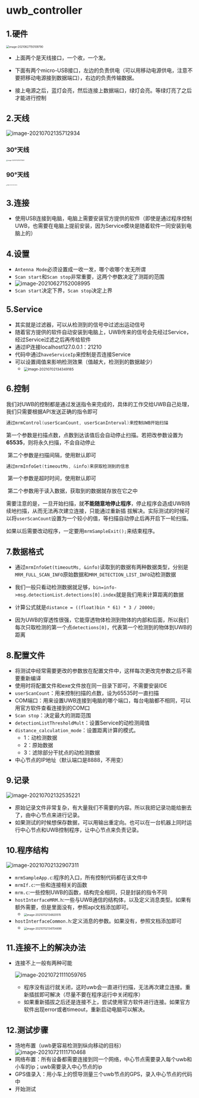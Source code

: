 # uwb_controller


## 1.硬件

<img src="C:\Users\10733\AppData\Roaming\Typora\typora-user-images\image-20210627150109790.png" alt="image-20210627150109790" style="zoom:50%;" />

* 上面两个是天线接口，一个收，一个发。

* 下面有两个micro-USB接口，左边的负责供电（可以用移动电源供电，注意不要把移动电源接到数据端口），右边的负责传输数据。
* 接上电源之后，蓝灯会亮，然后连接上数据端口，绿灯会亮。等绿灯亮了之后才能进行控制

## 2.天线

![image-20210702135712934](C:\Users\10733\AppData\Roaming\Typora\typora-user-images\image-20210702135712934.png)

### 30°天线

<img src="C:\Users\10733\AppData\Roaming\Typora\typora-user-images\image-20210702135731467.png" alt="image-20210702135731467" style="zoom: 25%;" />

### 90°天线

<img src="C:\Users\10733\AppData\Roaming\Typora\typora-user-images\image-20210702135723176.png" alt="image-20210702135723176" style="zoom: 15%;" />



## 3.连接

* 使用USB连接到电脑，电脑上需要安装官方提供的软件（即使是通过程序控制UWB，也需要在电脑上提前安装，因为Service模块是随着软件一同安装到电脑上的）


## 4.设置

* `Antenna Mode`必须设置成一收一发，哪个收哪个发无所谓
* `Scan start`和`Scan stop`非常重要，这两个参数决定了测距的范围
* ![image-20210627152008995](C:\Users\10733\AppData\Roaming\Typora\typora-user-images\image-20210627152008995.png)
* `Scan start`决定下界，`Scan stop`决定上界

## 5.Service

* 其实就是过滤器，可以从检测到的信号中过滤出运动信号
* 随着官方提供的软件自动安装到电脑上，UWB传来的信号会先经过Service，经过Service过滤之后再传给软件
* 通过IP连接localhost127.0.0.1：21210
* 代码中通过`haveServiceIp`来控制是否连接Service
* 可以设置阈值来影响检测效果（值越大，检测到的数据越少）
  * <img src="C:\Users\10733\AppData\Roaming\Typora\typora-user-images\image-20210702134349185.png" alt="image-20210702134349185" style="zoom: 67%;" />

## 6.控制

我们对UWB的控制都是通过发送指令来完成的，具体的工作交给UWB自己处理，我们只需要根据API发送正确的指令即可

```c
通过mrmControl(userScanCount, userScanInterval)来控制UWB开始扫描
```

​	第一个参数是扫描点数，点数到达该值后会自动停止扫描。若把改参数设置为**65535**，则将永久扫描，不会自动停止

​	第二个参数是扫描间隔，使用默认即可

```c
通过mrmInfoGet(timeoutMs, &info)来获取检测到的信息
```

​	第一个参数是超时时间，使用默认即可

​	第二个参数用于读入数据，获取到的数据就存放在它之中

​	需要注意的是，一旦开始扫描，就**不能随意地停止程序**，停止程序会造成UWB持续地扫描，从而无法再次建立连接，只能通过重新插	拔解决。实际测试的时候可以将`userScanCount`设置为一个较小的值，等扫描自动停止后再开启下一轮扫描。

​	如果以后需要改动程序，一定要用`mrmSampleExit();`来结束程序。

## 7.数据格式

* 通过`mrmInfoGet(timeoutMs, &info)`读取到的数据有两种数据类型，分别是`MRM_FULL_SCAN_INFO`原始数据和`MRM_DETECTION_LIST_INFO`动检测数据

* 我们一般只看动检测数据就足够，`bin=info->msg.detectionList.detections[0].index`就是我们用来计算距离的数据
* 计算公式就是`distance = ((float)bin * 61) * 3 / 20000;`

* 因为UWB的穿透性很强，它能穿透物体检测到物体的内部和后面，所以我们每次只取检测的第一个点`detections[0]`，代表第一个检测到的物体到UWB的距离

## 8.配置文件

* 将测试中经常需要更改的参数放在配置文件中，这样每次更改完参数之后不需要重新编译
* 使用时将配置文件和exe文件放在同一目录下即可，不需要安装IDE
* `userScanCount`：用来控制扫描的点数，设为65535时一直扫描
* COM端口：用来设置UWB连接到电脑的哪个端口，每台电脑都不相同，可以用官方软件查看连接到的COM口
* `Scan stop`：决定最大的测距范围
* `detectionListThresholdMult`：设置Service的动检测阈值
* `distance_calculation_mode`：设置距离计算的模式。
  * 1：动检测数据
  * 2：原始数据
  * 3：滤除部分干扰点的动检测数据
* 中心节点的IP地址（默认端口是8888，不用变）

## 9.记录

![image-20210702132535221](C:\Users\10733\AppData\Roaming\Typora\typora-user-images\image-20210702132535221.png)

* 原始记录文件非常复杂，有大量我们不需要的内容。所以我把记录功能给删去了，由中心节点来进行记录。
* 如果测试的时候想保存数据，可以用输出重定向。也可以在一台机器上同时运行中心节点和UWB控制程序，让中心节点来负责记录。

## 10.程序结构

![image-20210702132907311](C:\Users\10733\AppData\Roaming\Typora\typora-user-images\image-20210702132907311.png)

* `mrmSampleApp.c`:程序的入口，所有控制代码都在该文件中
* `mrmIf.c`:一些和连接相关的函数
* `mrm.c`:一些控制UWB的函数，结构完全相同，只是封装的指令不同
* `hostInterfaceMRM.h`:一些与UWB通信的结构体，以及定义消息类型。如果有额外需要，但是里面没有，参照api文档添加即可。
  * <img src="C:\Users\10733\AppData\Roaming\Typora\typora-user-images\image-20210702134820515.png" alt="image-20210702134820515" style="zoom:50%;" />
* `hostInterfaceCommon.h`:定义消息的参数。如果没有，参照文档添加即可
  * <img src="C:\Users\10733\AppData\Roaming\Typora\typora-user-images\image-20210702134704498.png" alt="image-20210702134704498" style="zoom:50%;" />

## 11.连接不上的解决办法

* 连接不上一般有两种可能

  ![image-20210721111059765](C:\Users\10733\AppData\Roaming\Typora\typora-user-images\image-20210721111059765.png)

  * 程序没有运行就关闭，这时uwb会一直进行扫描，无法再次建立连接。重新插拔即可解决（尽量不要在程序运行中关闭程序）
  * 如果重新插拔之后还是连接不上，尝试使用官方软件进行连接。如果官方软件出现error或者timeout，重新启动电脑可以解决。

## 12.测试步骤

* 场地布置（uwb更容易检测到纵向移动的目标）![image-20210721111710468](C:\Users\10733\AppData\Roaming\Typora\typora-user-images\image-20210721111710468.png)
* 网络布置：所有设备都需要连接到同一个网络，中心节点需要录入每个uwb和小车的ip；uwb需要录入中心节点的ip
* GPS值录入：用小车上的惯导测量三个uwb节点的GPS，录入中心节点的代码中
* 开始测试
